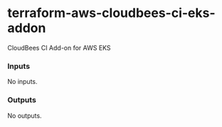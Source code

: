 # terraform-aws-cloudbees-ci-eks-addon
CloudBees CI Add-on for AWS EKS

<!-- BEGIN_TF_DOCS -->
### Inputs

No inputs.

### Outputs

No outputs.
<!-- END_TF_DOCS -->